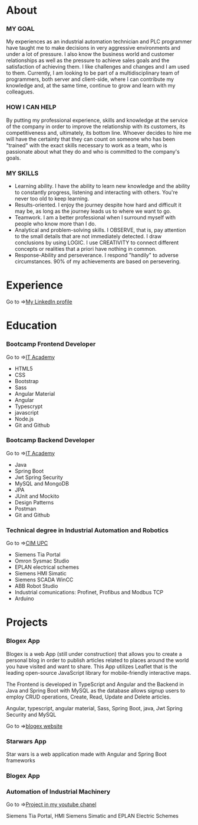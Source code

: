 <!DOCTYPE html>
<html lang="en">
<head>
    <meta charset="UTF-8">
    <meta http-equiv="X-UA-Compatible" content="IE=edge">
    <meta name="viewport" content="width=device-width, initial-scale=1.0">
</head>
<body>
    <div>
        <h1>About</h1>
        <h3>MY GOAL</h3>
        <p>
            My experiences as an industrial automation technician and PLC programmer 
            have taught me to make decisions in very aggressive environments and under a lot of pressure. 
            I also know the business world and customer relationships as well as the pressure to 
            achieve sales goals and the satisfaction of achieving them. I like challenges and 
            changes and I am used to them. Currently, I am looking to be part of a multidisciplinary 
            team of programmers, both server and client-side, where I can contribute my knowledge and, 
            at the same time, continue to grow and learn with my colleagues.
        </p>
        <h3>HOW I CAN HELP</h3>
        <p>
            By putting my professional experience, skills and knowledge at the service of the company in order to improve the relationship with its customers, its competitiveness and, ultimately, its bottom line. Whoever decides to hire me will have the certainty that they can count on someone who has been "trained" with the exact skills necessary to work as a team, who is passionate about what they do and who is committed to the company's goals.
        </p>
        <h3>MY SKILLS</h3>
       <ul>
        <li>
            Learning ability. I have the ability to learn new knowledge and the ability to constantly progress, listening and interacting with others. You're never too old to keep learning.
        </li>
        <li>
            Results-oriented. I enjoy the journey despite how hard and difficult it may be, as long as the journey leads us to where we want to go.
        </li>
        <li>
            Teamwork. I am a better professional when I surround myself with people who know more than I do.
        </li>
        <li>
            Analytical and problem-solving skills. I OBSERVE, that is, pay attention to the small details that are not immediately detected. I draw conclusions by using LOGIC. I use CREATIVITY to connect different concepts or realities that a priori have nothing in common.
        </li>
        <li>
            Response-Ability and perseverance. I respond "handily" to adverse circumstances. 90% of my achievements are based on persevering.
        </li>
       </ul>
         <h1>Experience</h1>
        <p>Go to =><a href="https://linkedin.com/in/davidgmuns">My LinkedIn profile</a></p>
       <h1>Education</h1>
       <h3>Bootcamp Frontend Developer</h3>
        <p>Go to =><a href="https://www.barcelonactiva.cat/es/itacademy">IT Academy</a></p>
       <ul>
        <li>HTML5</li>
        <li>CSS</li>
        <li>Bootstrap</li>
        <li>Sass</li>
        <li>Angular Material</li>
        <li>Angular</li>
        <li>Typescrypt</li>
        <li>javascript</li>
        <li>Node.js</li>
        <li>Git and Github</li>
       </ul>
       <h3>Bootcamp Backend Developer</h3>
        <p>Go to =><a href="https://www.barcelonactiva.cat/es/itacademy">IT Academy</a></p>
         <ul>
            <li>Java</li>
            <li>Spring Boot</li>
            <li>Jwt Spring Security</li>
            <li>MySQL and MongoDB</li>
            <li>JPA</li>
            <li>JUnit and Mockito</li>
            <li>Design Patterns</li>
            <li>Postman</li>
            <li>Git and Github</li>
         </ul>
         <h3>Technical degree in Industrial Automation and Robotics</h3>
            <p>Go to =><a href="https://www.cimupc.org/es/">CIM UPC</a></p>
            <ul>
                <li>Siemens Tia Portal</li>
                <li>Omron Sysmac Studio</li>
                <li>EPLAN electrical schemes</li>
                <li>Siemens HMI Simatic</li>
                <li>Siemens SCADA WinCC</li>
                <li>ABB Robot Studio</li>
                <li>Industrial comunications: Profinet, Profibus and Modbus TCP</li>
                <li>Arduino</li>
             </ul>
         <h1>Projects</h1>
        <h3>Blogex App</h3>
        <p>Blogex is a web App (still under construction) that allows you to create a personal blog in order to publish articles related to places around the world you         have visited and want to share. This App utilizes Leaflet that is the leading open-source JavaScript library for mobile-friendly interactive maps.</p>
       <p>The Frontend is developed in TypeScript and Angular and the Backend in Java and Spring Boot with MySQL as the database allows signup users to employ CRUD               operations, Create, Read, Update and Delete articles.</p>
        <p>Angular, typescript, angular material, Sass, Spring Boot, java, Jwt Spring Security and MySQL</p>
        <p>Go to =><a href="https://blogex.netlify.app/home">blogex website</a></p>
        <h3>Starwars App</h3>
        <p>Star wars is a web application made with Angular and Spring Boot frameworks</p>
        <h3>Blogex App</h3>
         <h3>Automation of Industrial Machinery</h3>
            <p>Go to =><a href="https://youtu.be/aN-tgeyTOM8">Project in my youtube chanel</a></p>
        <p>Siemens Tia Portal, HMI Siemens Simatic and EPLAN Electric Schemes</p>
</body>
</html>
